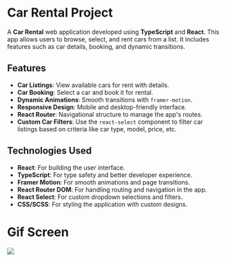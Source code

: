 # Car Rental Project

A **Car Rental** web application developed using **TypeScript** and **React**. This app allows users to browse, select, and rent cars from a list. It includes features such as car details, booking, and dynamic transitions.

## Features

- **Car Listings**: View available cars for rent with details.
- **Car Booking**: Select a car and book it for rental.
- **Dynamic Animations**: Smooth transitions with `framer-motion`.
- **Responsive Design**: Mobile and desktop-friendly interface.
- **React Router**: Navigational structure to manage the app's routes.
- **Custom Car Filters**: Use the `react-select` component to filter car listings based on criteria like car type, model, price, etc.

## Technologies Used

- **React**: For building the user interface.
- **TypeScript**: For type safety and better developer experience.
- **Framer Motion**: For smooth animations and page transitions.
- **React Router DOM**: For handling routing and navigation in the app.
- **React Select**: For custom dropdown selections and filters.
- **CSS/SCSS**: For styling the application with custom designs.

# Gif Screen
![](ekran.gif)